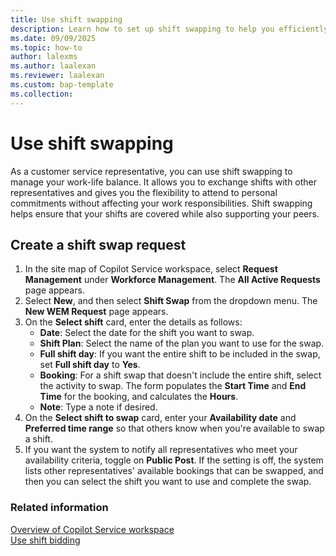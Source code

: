 ```yaml
---
title: Use shift swapping
description: Learn how to set up shift swapping to help you efficiently manage your work schedule.
ms.date: 09/09/2025
ms.topic: how-to
author: lalexms
ms.author: laalexan
ms.reviewer: laalexan
ms.custom: bap-template
ms.collection:
---
```


# Use shift swapping

As a customer service representative, you can use shift swapping to manage your work-life balance. It allows you to exchange shifts with other representatives and gives you the flexibility to attend to personal commitments without affecting your work responsibilities. Shift swapping helps ensure that your shifts are covered while also supporting your peers.

## Create a shift swap request

1. In the site map of Copilot Service workspace, select **Request Management** under **Workforce Management**. The **All Active Requests** page appears.
1. Select **New**, and then select **Shift Swap** from the dropdown menu. The **New WEM Request** page appears.
1. On the **Select shift** card, enter the details as follows:
      - **Date**: Select the date for the shift you want to swap.
      - **Shift Plan**: Select the name of the plan you want to use for the swap.
      - **Full shift day**: If you want the entire shift to be included in the swap, set **Full shift day** to **Yes**.
      - **Booking**: For a shift swap that doesn't include the entire shift, select the activity to swap. The form populates the **Start Time** and **End Time** for the booking, and calculates the **Hours**.
      - **Note**: Type a note if desired.
1. On the **Select shift to swap** card, enter your **Availability date** and **Preferred time range** so that others know when you're available to swap a shift.
1. If you want the system to notify all representatives who meet your availability criteria, toggle on **Public Post**. If the setting is off, the system lists other representatives' available bookings that can be swapped, and then you can select the shift you want to use and complete the swap.

### Related information
[Overview of Copilot Service workspace](ccw-overview.md)  
[Use shift bidding](wfm-use-shift-swapping.md)
